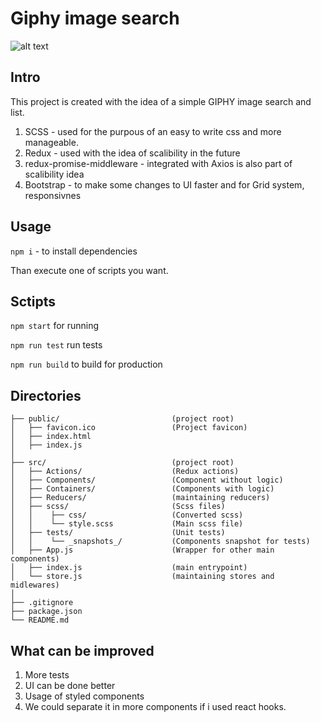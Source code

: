 # Giphy image search

![alt text](https://cdn.iconscout.com/icon/free/png-256/giphy-461796.png)

## Intro
This project is created with the idea of a simple GIPHY image search and list.

1. SCSS - used for the purpous of an easy to write css and more manageable.
2. Redux - used with the idea of scalibility in the future
3. redux-promise-middleware - integrated with Axios is also part of scalibility idea
4. Bootstrap - to make some changes to UI faster and for Grid system, responsivnes

## Usage
`npm i` - to install dependencies

Than execute one of scripts you want.

## Sctipts
`npm start` for running

`npm run test` run tests

`npm run build` to build for production

## Directories
```
├── public/                         (project root)
│   ├── favicon.ico                 (Project favicon)
│   ├── index.html
│   ├── index.js
│
├── src/                            (project root)
│   ├── Actions/                    (Redux actions)
│   ├── Components/                 (Component without logic)
│   ├── Containers/                 (Components with logic)
│   ├── Reducers/                   (maintaining reducers)
│   ├── scss/                       (Scss files)
│   │    ├── css/                   (Converted scss)
│   │    └── style.scss             (Main scss file)
│   ├── tests/                      (Unit tests)
│   │    └── _snapshots_/           (Components snapshot for tests)
│   ├── App.js                      (Wrapper for other main components)
│   ├── index.js                    (main entrypoint)
│   └── store.js                    (maintaining stores and midlewares)
│
├── .gitignore
├── package.json
└── README.md

```


## What can be improved
1. More tests
2. UI can be done better
3. Usage of styled components
4. We could separate it in more components if i used react hooks.
